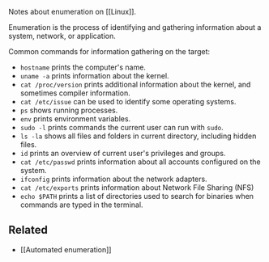 Notes about enumeration on [[Linux]].

Enumeration is the process of identifying and gathering information about a system, network, or application.

Common commands for information gathering on the target:
- `hostname` prints the computer's name.
- `uname -a` prints information about the kernel.
- `cat /proc/version` prints additional information about the kernel, and sometimes compiler information.
- `cat /etc/issue` can be used to identify some operating systems.
- `ps` shows running processes.
- `env` prints environment variables.
- `sudo -l` prints commands the current user can run with `sudo`.
- `ls -la` shows all files and folders in current directory, including hidden files.
- `id` prints an overview of current user's privileges and groups.
- `cat /etc/passwd` prints information about all accounts configured on the system.
- `ifconfig` prints information about the network adapters.
- `cat /etc/exports` prints information about Network File Sharing (NFS)
- `echo $PATH` prints a list of directories used to search for binaries when commands are typed in the terminal.

## Related

- [[Automated enumeration]]